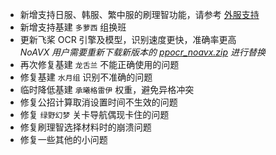 - 新增支持日服、韩服、繁中服的刷理智功能，请参考 [外服支持](https://github.com/MaaAssistantArknights/MaaAssistantArknights#%E5%A4%96%E6%9C%8D%E6%94%AF%E6%8C%81)
- 新增支持基建 `多萝西` 组换班
- 更新飞桨 OCR 引擎及模型，识别速度更快，准确率更高  
  _NoAVX 用户需要重新下载新版本的 [ppocr_noavx.zip](https://github.com/MaaAssistantArknights/MaaAssistantArknights/blob/master/3rdparty/ppocr_noavx.zip) 进行替换_
- 再次修复基建 `龙舌兰` 不能正确使用的问题
- 修复基建 `水月组` 识别不准确的问题
- 临时降低基建 `承曦格雷伊` 权重，避免异格冲突
- 修复公招计算取消设置时间不生效的问题
- 修复 `绿野幻梦` 关卡导航偶现卡住的问题
- 修复刷理智选择材料时的崩溃问题
- 修复一些其他的小问题
